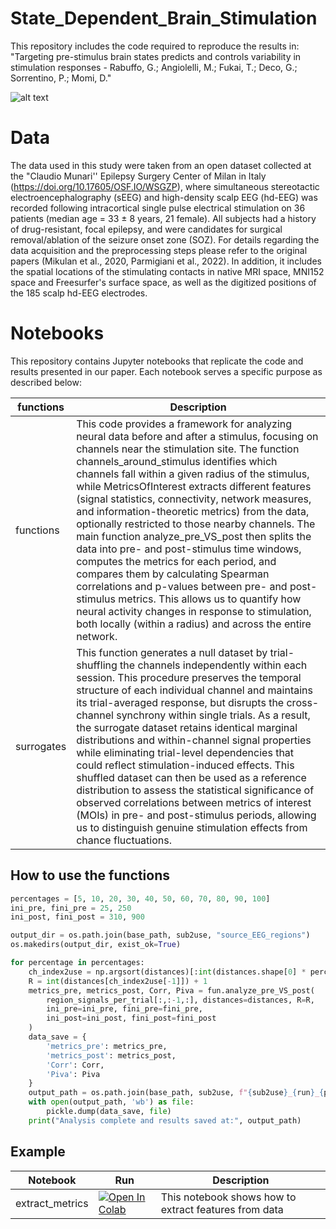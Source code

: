 # State_Dependent_Brain_Stimulation
This repository includes the code required to reproduce the results in: "Targeting pre-stimulus brain states predicts and controls variability in stimulation responses - Rabuffo, G.; Angiolelli, M.; Fukai, T.; Deco, G.; Sorrentino, P.; Momi, D."

![alt text]([https://github.com/grabuffo/State_Dependent_Brain_Stimulation/blob/main/Rabuffo_et_al_Abstract.png](https://github.com/grabuffo/State_Dependent_Brain_Stimulation/blob/main/Rabuffo_et_al_Abstract.png))

# Data
The data used in this study were taken from an open dataset collected at the "Claudio Munari'' Epilepsy Surgery Center of Milan in Italy (https://doi.org/10.17605/OSF.IO/WSGZP), where simultaneous stereotactic electroencephalography (sEEG) and high-density scalp EEG (hd-EEG) was recorded following intracortical single pulse electrical stimulation on 36 patients (median age = 33 ± 8 years, 21 female). All subjects had a history of drug-resistant, focal epilepsy, and were candidates for surgical removal/ablation of the seizure onset zone (SOZ). For details regarding the data acquisition and the preprocessing steps please refer to the original papers (Mikulan et al., 2020, Parmigiani et al., 2022). In addition, it includes the spatial locations of the stimulating contacts in native MRI space, MNI152 space and Freesurfer's surface space, as well as the digitized positions of the 185 scalp hd-EEG electrodes.

# Notebooks
This repository contains Jupyter notebooks that replicate the code and results presented in our paper. 
Each notebook serves a specific purpose as described below:

| functions                         | Description                                                                 |
|-----------------------------------|-----------------------------------------------------------------------------|
| functions                | This code provides a framework for analyzing neural data before and after a stimulus, focusing on channels near the stimulation site. The function channels_around_stimulus identifies which channels fall within a given radius of the stimulus, while MetricsOfInterest extracts different features (signal statistics, connectivity, network measures, and information-theoretic metrics) from the data, optionally restricted to those nearby channels. The main function analyze_pre_VS_post then splits the data into pre- and post-stimulus time windows, computes the metrics for each period, and compares them by calculating Spearman correlations and p-values between pre- and post-stimulus metrics. This allows us to quantify how neural activity changes in response to stimulation, both locally (within a radius) and across the entire network.
| surrogates      | This function generates a null dataset by trial-shuffling the channels independently within each session. This procedure preserves the temporal structure of each individual channel and maintains its trial-averaged response, but disrupts the cross-channel synchrony within single trials. As a result, the surrogate dataset retains identical marginal distributions and within-channel signal properties while eliminating trial-level dependencies that could reflect stimulation-induced effects. This shuffled dataset can then be used as a reference distribution to assess the statistical significance of observed correlations between metrics of interest (MOIs) in pre- and post-stimulus periods, allowing us to distinguish genuine stimulation effects from chance fluctuations.

## How to use the functions

```python
percentages = [5, 10, 20, 30, 40, 50, 60, 70, 80, 90, 100]
ini_pre, fini_pre = 25, 250
ini_post, fini_post = 310, 900

output_dir = os.path.join(base_path, sub2use, "source_EEG_regions")
os.makedirs(output_dir, exist_ok=True)

for percentage in percentages:
    ch_index2use = np.argsort(distances)[:int(distances.shape[0] * percentage / 100)] 
    R = int(distances[ch_index2use[-1]]) + 1
    metrics_pre, metrics_post, Corr, Piva = fun.analyze_pre_VS_post(
        region_signals_per_trial[:,:-1,:], distances=distances, R=R,
        ini_pre=ini_pre, fini_pre=fini_pre,
        ini_post=ini_post, fini_post=fini_post
    )
    data_save = {
        'metrics_pre': metrics_pre,
        'metrics_post': metrics_post,
        'Corr': Corr,
        'Piva': Piva
    }
    output_path = os.path.join(base_path, sub2use, f"{sub2use}_{run}_{percentage}_metrics.pkl")
    with open(output_path, 'wb') as file:
        pickle.dump(data_save, file)
    print("Analysis complete and results saved at:", output_path)
```
## Example

| Notebook         | Run                 | Description                                                                 |
|-------------------|----------------|-------------------------------------------------------|
| extract_metrics               | [![Open In Colab](https://colab.research.google.com/assets/colab-badge.svg)]([https://colab.research.google.com/drive/1VeolR4xuSSancsqd3KYTuefPh4IGB700?usp=sharing]) | This notebook shows how to extract features from data
